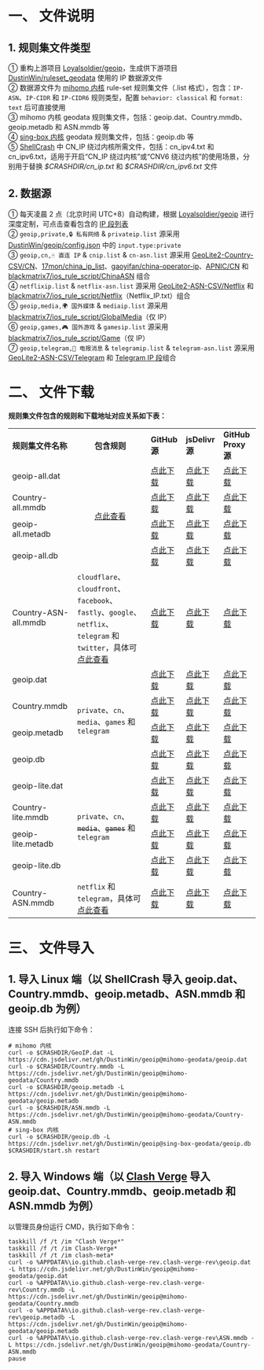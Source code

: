 # 一、 文件说明
## 1. 规则集文件类型
① 重构上游项目 [Loyalsoldier/geoip](https://github.com/Loyalsoldier/geoip)，生成供下游项目 [DustinWin/ruleset_geodata](https://github.com/DustinWin/ruleset_geodata) 使用的 IP 数据源文件  
② 数据源文件为 [mihomo 内核](https://github.com/MetaCubeX/mihomo) rule-set 规则集文件（.list 格式），包含：`IP-ASN`、`IP-CIDR` 和 `IP-CIDR6` 规则类型，配置 `behavior: classical` 和 `format: text` 后可直接使用  
③ mihomo 内核 geodata 规则集文件，包括：geoip.dat、Country.mmdb、geoip.metadb 和 ASN.mmdb 等  
④ [sing-box 内核](https://github.com/SagerNet/sing-box) geodata 规则集文件，包括：geoip.db 等  
⑤ [ShellCrash](https://github.com/juewuy/ShellCrash) 中 CN_IP 绕过内核所需文件，包括：cn_ipv4.txt 和 cn_ipv6.txt，适用于开启“CN_IP 绕过内核”或“CNV6 绕过内核”的使用场景，分别用于替换 *\$CRASHDIR/cn_ip.txt* 和 *\$CRASHDIR/cn_ipv6.txt* 文件
## 2. 数据源
① 每天凌晨 2 点（北京时间 UTC+8）自动构建，根据 [Loyalsoldier/geoip](https://github.com/Loyalsoldier/geoip) 进行深度定制，可点击查看包含的 [IP 段列表](https://github.com/DustinWin/geoip/tree/ips)  
② `geoip,private,🔒 私有网络` & `privateip.list` 源采用 [DustinWin/geoip/config.json](https://github.com/DustinWin/geoip/blob/master/config.json) 中的 `input.type:private`  
③ `geoip,cn,🀄️ 直连 IP` & `cnip.list` & `cn-asn.list` 源采用 [GeoLite2-Country-CSV/CN](https://dev.maxmind.com/geoip/geolite2-free-geolocation-data)、[17mon/china_ip_list](https://github.com/17mon/china_ip_list)、[gaoyifan/china-operator-ip](https://github.com/gaoyifan/china-operator-ip)、[APNIC/CN](http://ftp.apnic.net/stats/apnic/delegated-apnic-latest) 和 [blackmatrix7/ios_rule_script/ChinaASN](https://github.com/blackmatrix7/ios_rule_script/tree/master/rule/Surge/ChinaASN) 组合  
④ `netflixip.list` & `netflix-asn.list` 源采用 [GeoLite2-ASN-CSV/Netflix](https://dev.maxmind.com/geoip/geolite2-free-geolocation-data) 和 [blackmatrix7/ios_rule_script/Netflix](https://github.com/blackmatrix7/ios_rule_script/tree/master/rule/Clash/Netflix)（Netflix_IP.txt）组合  
⑤ `geoip,media,🌍 国外媒体` & `mediaip.list` 源采用 [blackmatrix7/ios_rule_script/GlobalMedia](https://github.com/blackmatrix7/ios_rule_script/tree/master/rule/Clash/GlobalMedia)（仅 IP）  
⑥ `geoip,games,🎮 国外游戏` & `gamesip.list` 源采用 [blackmatrix7/ios_rule_script/Game](https://github.com/blackmatrix7/ios_rule_script/tree/master/rule/Clash/Game)（仅 IP）  
⑦ `geoip,telegram,📲 电报消息` & `telegramip.list` & `telegram-asn.list` 源采用 [GeoLite2-ASN-CSV/Telegram](https://dev.maxmind.com/geoip/geolite2-free-geolocation-data) 和 [Telegram IP 段](https://core.telegram.org/resources/cidr.txt)组合
# 二、 文件下载
**规则集文件包含的规则和下载地址对应关系如下表：**
<table>
  <tr>
    <td><b>规则集文件名称</b></td>
    <td align="center"><b>包含规则</b></td>
    <td><b>GitHub 源</b></td>
    <td><b>jsDelivr 源</b></td>
    <td><b>GitHub Proxy 源</b></td>
  </tr>
  <tr>
    <td>geoip-all.dat</td>
    <td rowspan="4" align="center"><a href="https://github.com/Loyalsoldier/geoip/tree/release/text">点此查看</a></td>
    <td><a href="https://github.com/DustinWin/geoip/releases/download/mihomo-geodata/geoip-all.dat">点此下载</a></td>
    <td><a href="https://cdn.jsdelivr.net/gh/DustinWin/geoip@mihomo-geodata/geoip-all.dat">点此下载</a></td>
    <td><a href="https://ghfast.top/https://github.com/DustinWin/geoip/releases/download/mihomo-geodata/geoip-all.dat">点此下载</a></td>
  </tr>
  <tr>
    <td>Country-all.mmdb</td>
    <td><a href="https://github.com/DustinWin/geoip/releases/download/mihomo-geodata/Country-all.mmdb">点此下载</a></td>
    <td><a href="https://cdn.jsdelivr.net/gh/DustinWin/geoip@mihomo-geodata/Country-all.mmdb">点此下载</a></td>
    <td><a href="https://ghfast.top/https://github.com/DustinWin/geoip/releases/download/mihomo-geodata/Country-all.mmdb">点此下载</a></td>
  </tr>
  <tr>
    <td>geoip-all.metadb</td>
    <td><a href="https://github.com/DustinWin/geoip/releases/download/mihomo-geodata/geoip-all.metadb">点此下载</a></td>
    <td><a href="https://cdn.jsdelivr.net/gh/DustinWin/geoip@mihomo-geodata/geoip-all.metadb">点此下载</a></td>
    <td><a href="https://ghfast.top/https://github.com/DustinWin/geoip/releases/download/mihomo-geodata/geoip-all.metadb">点此下载</a></td>
  </tr>
  <tr>
    <td>geoip-all.db</td>
    <td><a href="https://github.com/DustinWin/geoip/releases/download/sing-box-geodata/geoip-all.db">点此下载</a></td>
    <td><a href="https://cdn.jsdelivr.net/gh/DustinWin/geoip@sing-box-geodata/geoip-all.db">点此下载</a></td>
    <td><a href="https://ghfast.top/https://github.com/DustinWin/geoip/releases/download/sing-box-geodata/geoip-all.db">点此下载</a></td>
  </tr>
  <tr>
    <td>Country-ASN-all.mmdb</td>
    <td><code>cloudflare</code></del>、<code>cloudfront</code>、<code>facebook</code>、<code>fastly</code>、<code>google</code>、<code>netflix</code>、<code>telegram</code> 和 <code>twitter</code>，具体可<a href="https://github.com/Loyalsoldier/geoip/blob/master/asn.csv">点此查看</a></td>
    <td><a href="https://github.com/DustinWin/geoip/releases/download/mihomo-geodata/Country-ASN-all.mmdb">点此下载</a></td>
    <td><a href="https://cdn.jsdelivr.net/gh/DustinWin/geoip@mihomo-geodata/Country-ASN-all.mmdb">点此下载</a></td>
    <td><a href="https://ghfast.top/https://github.com/DustinWin/geoip/releases/download/mihomo-geodata/Country-ASN-all.mmdb">点此下载</a></td>
  </tr>
  <tr>
    <td>geoip.dat</td>
    <td rowspan="4"><code>private</code>、<code>cn</code>、<code>media</code>、<code>games</code> 和 <code>telegram</code></td>
    <td><a href="https://github.com/DustinWin/geoip/releases/download/mihomo-geodata/geoip.dat">点此下载</a></td>
    <td><a href="https://cdn.jsdelivr.net/gh/DustinWin/geoip@mihomo-geodata/geoip.dat">点此下载</a></td>
    <td><a href="https://ghfast.top/https://github.com/DustinWin/geoip/releases/download/mihomo-geodata/geoip.dat">点此下载</a></td>
  </tr>
  <tr>
    <td>Country.mmdb</td>
    <td><a href="https://github.com/DustinWin/geoip/releases/download/mihomo-geodata/Country.mmdb">点此下载</a></td>
    <td><a href="https://cdn.jsdelivr.net/gh/DustinWin/geoip@mihomo-geodata/Country.mmdb">点此下载</a></td>
    <td><a href="https://ghfast.top/https://github.com/DustinWin/geoip/releases/download/mihomo-geodata/Country.mmdb">点此下载</a></td>
  </tr>
  <tr>
    <td>geoip.metadb</td>
    <td><a href="https://github.com/DustinWin/geoip/releases/download/mihomo-geodata/geoip.metadb">点此下载</a></td>
    <td><a href="https://cdn.jsdelivr.net/gh/DustinWin/geoip@mihomo-geodata/geoip.metadb">点此下载</a></td>
    <td><a href="https://ghfast.top/https://github.com/DustinWin/geoip/releases/download/mihomo-geodata/geoip.metadb">点此下载</a></td>
  </tr>
  <tr>
    <td>geoip.db</td>
    <td><a href="https://github.com/DustinWin/geoip/releases/download/sing-box-geodata/geoip.db">点此下载</a></td>
    <td><a href="https://cdn.jsdelivr.net/gh/DustinWin/geoip@sing-box-geodata/geoip.db">点此下载</a></td>
    <td><a href="https://ghfast.top/https://github.com/DustinWin/geoip/releases/download/sing-box-geodata/geoip.db">点此下载</a></td>
  </tr>
  <tr>
    <td>geoip-lite.dat</td>
    <td rowspan="4"><code>private</code>、<code>cn</code>、<del><code>media</code></del>、<del><code>games</code></del> 和 <code>telegram</code></td>
    <td><a href="https://github.com/DustinWin/geoip/releases/download/mihomo-geodata/geoip-lite.dat">点此下载</a></td>
    <td><a href="https://cdn.jsdelivr.net/gh/DustinWin/geoip@mihomo-geodata/geoip-lite.dat">点此下载</a></td>
    <td><a href="https://ghfast.top/https://github.com/DustinWin/geoip/releases/download/mihomo-geodata/geoip-lite.dat">点此下载</a></td>
  </tr>
  <tr>
    <td>Country-lite.mmdb</td>
    <td><a href="https://github.com/DustinWin/geoip/releases/download/mihomo-geodata/Country-lite.mmdb">点此下载</a></td>
    <td><a href="https://cdn.jsdelivr.net/gh/DustinWin/geoip@mihomo-geodata/Country-lite.mmdb">点此下载</a></td>
    <td><a href="https://ghfast.top/https://github.com/DustinWin/geoip/releases/download/mihomo-geodata/Country-lite.mmdb">点此下载</a></td>
  </tr>
  <tr>
    <td>geoip-lite.metadb</td>
    <td><a href="https://github.com/DustinWin/geoip/releases/download/mihomo-geodata/geoip-lite.metadb">点此下载</a></td>
    <td><a href="https://cdn.jsdelivr.net/gh/DustinWin/geoip@mihomo-geodata/geoip-lite.metadb">点此下载</a></td>
    <td><a href="https://ghfast.top/https://github.com/DustinWin/geoip/releases/download/mihomo-geodata/geoip-lite.metadb">点此下载</a></td>
  </tr>
  <tr>
    <td>geoip-lite.db</td>
    <td><a href="https://github.com/DustinWin/geoip/releases/download/sing-box-geodata/geoip-lite.db">点此下载</a></td>
    <td><a href="https://cdn.jsdelivr.net/gh/DustinWin/geoip@sing-box-geodata/geoip-lite.db">点此下载</a></td>
    <td><a href="https://ghfast.top/https://github.com/DustinWin/geoip/releases/download/sing-box-geodata/geoip-lite.db">点此下载</a></td>
  </tr>
  <tr>
    <td>Country-ASN.mmdb</td>
    <td><code>netflix</code> 和 <code>telegram</code>，具体可<a href="https://github.com/DustinWin/geoip/blob/master/asn.csv">点此查看</a></td>
    <td><a href="https://github.com/DustinWin/geoip/releases/download/mihomo-geodata/Country-ASN.mmdb">点此下载</a></td>
    <td><a href="https://cdn.jsdelivr.net/gh/DustinWin/geoip@mihomo-geodata/Country-ASN.mmdb">点此下载</a></td>
    <td><a href="https://ghfast.top/https://github.com/DustinWin/geoip/releases/download/mihomo-geodata/Country-ASN.mmdb">点此下载</a></td>
  </tr>
</table>

# 三、 文件导入
## 1. 导入 Linux 端（以 ShellCrash 导入 geoip.dat、Country.mmdb、geoip.metadb、ASN.mmdb 和 geoip.db 为例）
连接 SSH 后执行如下命令：
```shell
# mihomo 内核
curl -o $CRASHDIR/GeoIP.dat -L https://cdn.jsdelivr.net/gh/DustinWin/geoip@mihomo-geodata/geoip.dat
curl -o $CRASHDIR/Country.mmdb -L https://cdn.jsdelivr.net/gh/DustinWin/geoip@mihomo-geodata/Country.mmdb
curl -o $CRASHDIR/geoip.metadb -L https://cdn.jsdelivr.net/gh/DustinWin/geoip@mihomo-geodata/geoip.metadb
curl -o $CRASHDIR/ASN.mmdb -L https://cdn.jsdelivr.net/gh/DustinWin/geoip@mihomo-geodata/Country-ASN.mmdb
# sing-box 内核
curl -o $CRASHDIR/geoip.db -L https://cdn.jsdelivr.net/gh/DustinWin/geoip@sing-box-geodata/geoip.db
$CRASHDIR/start.sh restart
```
## 2. 导入 Windows 端（以 [Clash Verge](https://github.com/clash-verge-rev/clash-verge-rev) 导入 geoip.dat、Country.mmdb、geoip.metadb 和 ASN.mmdb 为例）
以管理员身份运行 CMD，执行如下命令：
```shell
taskkill /f /t /im "Clash Verge*"
taskkill /f /t /im Clash-Verge*
taskkill /f /t /im clash-meta*
curl -o %APPDATA%\io.github.clash-verge-rev.clash-verge-rev\geoip.dat -L https://cdn.jsdelivr.net/gh/DustinWin/geoip@mihomo-geodata/geoip.dat
curl -o %APPDATA%\io.github.clash-verge-rev.clash-verge-rev\Country.mmdb -L https://cdn.jsdelivr.net/gh/DustinWin/geoip@mihomo-geodata/Country.mmdb
curl -o %APPDATA%\io.github.clash-verge-rev.clash-verge-rev\geoip.metadb -L https://cdn.jsdelivr.net/gh/DustinWin/geoip@mihomo-geodata/geoip.metadb
curl -o %APPDATA%\io.github.clash-verge-rev.clash-verge-rev\ASN.mmdb -L https://cdn.jsdelivr.net/gh/DustinWin/geoip@mihomo-geodata/Country-ASN.mmdb
pause
```
